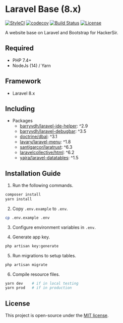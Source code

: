 # Laravel Base (8.x)
[![StyleCI](https://styleci.io/repos/65561499/shield?branch=8.x)](https://styleci.io/repos/65561499)
[![codecov](https://codecov.io/gh/HackerSir/laravel-base/branch/8.x/graph/badge.svg)](https://codecov.io/gh/HackerSir/laravel-base)
[![Build Status](https://travis-ci.org/HackerSir/laravel-base.svg?branch=8.x)](https://travis-ci.org/HackerSir/laravel-base)
[![License](https://img.shields.io/github/license/HackerSir/laravel-base.svg)](https://raw.githubusercontent.com/HackerSir/laravel-base/master/LICENSE)

A website base on Laravel and Bootstrap for HackerSir.

## Required
- PHP 7.4+
- NodeJs (14) / Yarn

## Framework
- Laravel 8.x

## Including
- Packages
  - [barryvdh/laravel-ide-helper](https://github.com/barryvdh/laravel-ide-helper): ^2.9
  - [barryvdh/laravel-debugbar](https://github.com/barryvdh/laravel-debugbar): ^3.5
  - [doctrine/dbal](https://github.com/doctrine/dbal): ^3.1
  - [lavary/laravel-menu](https://github.com/lavary/laravel-menu): ^1.8
  - [santigarcor/laratrust](https://github.com/santigarcor/laratrust): ^6.3
  - [laravelcollective/html](https://github.com/LaravelCollective/html): ^6.2
  - [yajra/laravel-datatables](https://github.com/yajra/laravel-datatables): ^1.5

## Installation Guide
1. Run the following commands.
```bash
composer install  
yarn install
```

2. Copy `.env.example` to `.env`.
```bash
cp .env.example .env
```

3. Configure environment variables in `.env`.

4. Generate app key.
```bash
php artisan key:generate
```

5. Run migrations to setup tables.
```bash
php artisan migrate
```

6. Compile resource files.
```bash
yarn dev    # if in local testing
yarn prod   # if in production
```

## License
This project is open-source under the [MIT license](http://opensource.org/licenses/MIT).
